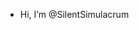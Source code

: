 - Hi, I’m @SilentSimulacrum

<!---
SilentSimulacrum/SilentSimulacrum is a ✨ special ✨ repository because its `README.md` (this file) appears on your GitHub profile.
You can click the Preview link to take a look at your changes.
--->
